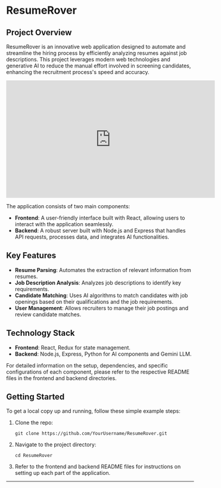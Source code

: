 # ResumeRover

## Project Overview

ResumeRover is an innovative web application designed to automate and streamline the hiring process by efficiently analyzing resumes against job descriptions. This project leverages modern web technologies and generative AI to reduce the manual effort involved in screening candidates, enhancing the recruitment process's speed and accuracy.

<iframe width="560" height="315" src="https://drive.google.com/file/d/1xvIzARjd5kuLUPbLhVN8ZQ-tgBeY0_mh/view?usp=drive_link" frameborder="0" allow="accelerometer; autoplay; clipboard-write; encrypted-media; gyroscope; picture-in-picture" allowfullscreen></iframe>

The application consists of two main components:

- **Frontend**: A user-friendly interface built with React, allowing users to interact with the application seamlessly.
- **Backend**: A robust server built with Node.js and Express that handles API requests, processes data, and integrates AI functionalities.

## Key Features

- **Resume Parsing**: Automates the extraction of relevant information from resumes.
- **Job Description Analysis**: Analyzes job descriptions to identify key requirements.
- **Candidate Matching**: Uses AI algorithms to match candidates with job openings based on their qualifications and the job requirements.
- **User Management**: Allows recruiters to manage their job postings and review candidate matches.

## Technology Stack

- **Frontend**: React, Redux for state management.
- **Backend**: Node.js, Express, Python for AI components and Gemini LLM.

For detailed information on the setup, dependencies, and specific configurations of each component, please refer to the respective README files in the frontend and backend directories.

## Getting Started

To get a local copy up and running, follow these simple example steps:

1. Clone the repo:
   ```
   git clone https://github.com/YourUsername/ResumeRover.git
   ```
2. Navigate to the project directory:
   ```
   cd ResumeRover
   ```
3. Refer to the frontend and backend README files for instructions on setting up each part of the application.

---
